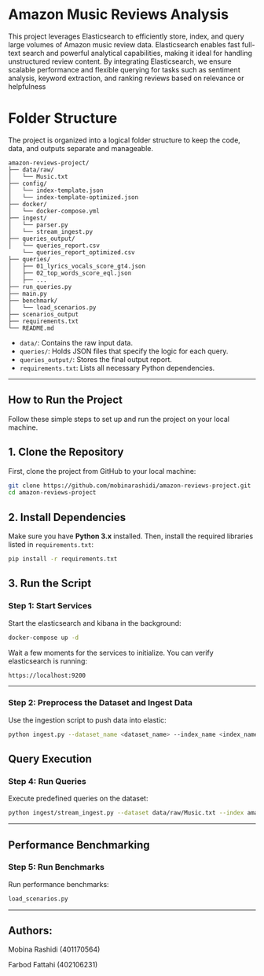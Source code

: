 # Amazon Music Reviews Analysis

This project leverages Elasticsearch to efficiently store, index, and query large volumes of Amazon music review data. Elasticsearch enables fast full-text search and powerful analytical capabilities, making it ideal for handling unstructured review content. By integrating Elasticsearch, we ensure scalable performance and flexible querying for tasks such as sentiment analysis, keyword extraction, and ranking reviews based on relevance or helpfulness


# **Folder Structure**

The project is organized into a logical folder structure to keep the code, data, and outputs separate and manageable.

```
amazon-reviews-project/
├── data/raw/
│   └── Music.txt
├── config/
│   └── index-template.json
│   └── index-template-optimized.json
├── docker/
│   └── docker-compose.yml
├── ingest/
│   └── parser.py
│   └── stream_ingest.py
├── queries_output/
│   └── queries_report.csv
    └── queries_report_optimized.csv               
├── queries/
│   ├── 01_lyrics_vocals_score_gt4.json  
│   ├── 02_top_words_score_eql.json
│   ├── ...
├── run_queries.py
├── main.py
├── benchmark/
│   └── load_scenarios.py
├── scenarios_output                
├── requirements.txt                  
└── README.md                         
```

  * `data/`: Contains the raw input data.
  * `queries/`: Holds JSON files that specify the logic for each query. 
  * `queries_output/`: Stores the final output report.
  * `requirements.txt`: Lists all necessary Python dependencies.

-----

## **How to Run the Project**

Follow these simple steps to set up and run the project on your local machine.

## **1. Clone the Repository**

First, clone the project from GitHub to your local machine:

```bash
git clone https://github.com/mobinarashidi/amazon-reviews-project.git
cd amazon-reviews-project
```

## **2. Install Dependencies**

Make sure you have **Python 3.x** installed. Then, install the required libraries listed in `requirements.txt`:

```bash
pip install -r requirements.txt
```


## **3. Run the Script**


### Step 1: Start Services

Start the elasticsearch and kibana in the background:

```bash
docker-compose up -d
```

Wait a few moments for the services to initialize. You can verify elasticsearch is running:

```bash
https://localhost:9200 
```

---
### Step 2: Preprocess the Dataset and Ingest Data 

Use the ingestion script to push data into elastic:

```bash
python ingest.py --dataset_name <dataset_name> --index_name <index_name>
```


##  Query Execution

###  Step 4: Run Queries

Execute predefined queries on the dataset:

```bash
python ingest/stream_ingest.py --dataset data/raw/Music.txt --index amazon-music-reviews
```

---

##  Performance Benchmarking

###  Step 5: Run Benchmarks

Run performance benchmarks:

```bash
load_scenarios.py
```


---
## Authors:

Mobina Rashidi (401170564)


Farbod Fattahi (402106231)
